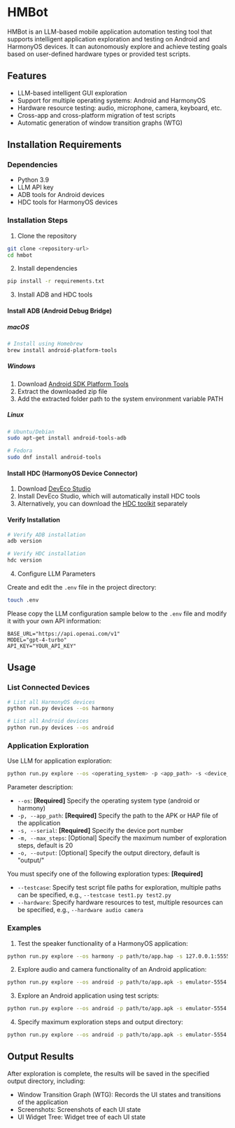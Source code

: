 # HMBot

HMBot is an LLM-based mobile application automation testing tool that supports intelligent application exploration and testing on Android and HarmonyOS devices. It can autonomously explore and achieve testing goals based on user-defined hardware types or provided test scripts.

## Features

- LLM-based intelligent GUI exploration
- Support for multiple operating systems: Android and HarmonyOS
- Hardware resource testing: audio, microphone, camera, keyboard, etc.
- Cross-app and cross-platform migration of test scripts
- Automatic generation of window transition graphs (WTG)

## Installation Requirements

### Dependencies

- Python 3.9
- LLM API key
- ADB tools for Android devices
- HDC tools for HarmonyOS devices

### Installation Steps

1. Clone the repository
```bash
git clone <repository-url>
cd hmbot
```

2. Install dependencies
```bash
pip install -r requirements.txt
```

3. Install ADB and HDC tools

#### Install ADB (Android Debug Bridge)

##### macOS
```bash
# Install using Homebrew
brew install android-platform-tools
```

##### Windows
1. Download [Android SDK Platform Tools](https://developer.android.com/studio/releases/platform-tools)
2. Extract the downloaded zip file
3. Add the extracted folder path to the system environment variable PATH

##### Linux
```bash
# Ubuntu/Debian
sudo apt-get install android-tools-adb

# Fedora
sudo dnf install android-tools
```

#### Install HDC (HarmonyOS Device Connector)

1. Download [DevEco Studio](https://developer.harmonyos.com/cn/develop/deveco-studio/)
2. Install DevEco Studio, which will automatically install HDC tools
3. Alternatively, you can download the [HDC toolkit](https://developer.harmonyos.com/cn/develop/deveco-studio/#download_hdc) separately

#### Verify Installation
```bash
# Verify ADB installation
adb version

# Verify HDC installation
hdc version
```

4. Configure LLM Parameters

Create and edit the `.env` file in the project directory:
```bash
touch .env
```

Please copy the LLM configuration sample below to the `.env` file and modify it with your own API information:
```
BASE_URL="https://api.openai.com/v1"
MODEL="gpt-4-turbo"
API_KEY="YOUR_API_KEY"
```

## Usage

### List Connected Devices

```bash
# List all HarmonyOS devices
python run.py devices --os harmony

# List all Android devices
python run.py devices --os android
```

### Application Exploration

Use LLM for application exploration:

```bash
python run.py explore --os <operating_system> -p <app_path> -s <device_port> --testcase <script_path> | --hardware <hardware_kind> [options]
```

Parameter description:
- `--os`: **[Required]** Specify the operating system type (android or harmony)
- `-p, --app_path`: **[Required]** Specify the path to the APK or HAP file of the application
- `-s, --serial`: **[Required]** Specify the device port number
- `-m, --max_steps`: [Optional] Specify the maximum number of exploration steps, default is 20
- `-o, --output`: [Optional] Specify the output directory, default is "output/"

You must specify one of the following exploration types: **[Required]**
- `--testcase`: Specify test script file paths for exploration, multiple paths can be specified, e.g., `--testcase test1.py test2.py`
- `--hardware`: Specify hardware resources to test, multiple resources can be specified, e.g., `--hardware audio camera`

### Examples
1. Test the speaker functionality of a HarmonyOS application:
```bash
python run.py explore --os harmony -p path/to/app.hap -s 127.0.0.1:5555 --hardware audio
```

2. Explore audio and camera functionality of an Android application:
```bash
python run.py explore --os android -p path/to/app.apk -s emulator-5554 --hardware audio camera
```

3. Explore an Android application using test scripts:
```bash
python run.py explore --os android -p path/to/app.apk -s emulator-5554 --testcase path/to/test_script1.py path/to/test_script2.py
```

4. Specify maximum exploration steps and output directory:
```bash
python run.py explore --os android -p path/to/app.apk -s emulator-5554 --hardware audio -m 30 -o results/
```

## Output Results

After exploration is complete, the results will be saved in the specified output directory, including:
- Window Transition Graph (WTG): Records the UI states and transitions of the application
- Screenshots: Screenshots of each UI state
- UI Widget Tree: Widget tree of each UI state
